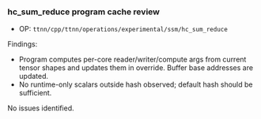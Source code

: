 ### hc_sum_reduce program cache review

- OP: `ttnn/cpp/ttnn/operations/experimental/ssm/hc_sum_reduce`

Findings:
- Program computes per-core reader/writer/compute args from current tensor shapes and updates them in override. Buffer base addresses are updated.
- No runtime-only scalars outside hash observed; default hash should be sufficient.

No issues identified.
